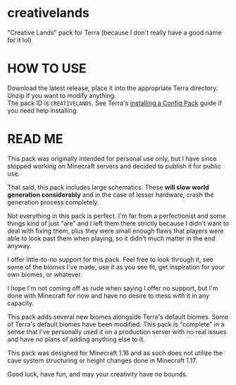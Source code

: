 # creativelands
"Creative Lands" pack for Terra
(because I don't really have a good name for it lol)


# HOW TO USE

Download the latest release, place it into the appropriate Terra directory. Unzip if you want to modify anything.    
The pack ID is `CREATIVELANDS`. See Terra's [installing a Config Pack](https://github.com/PolyhedralDev/Terra/wiki/Config-Packs#how-do-i-install-a-pack) guide if you need help installing.

# READ ME

This pack was originally intended for personal use only, but I have since stopped working on Minecraft servers and decided to publish it for public use.

That said, this pack includes large schematics. These **will slow world generation considerably** and in the case of lesser hardware, crash the generation process completely.

Not everything in this pack is perfect. I'm far from a perfectionist and some things kind of just "are" and I left them there strictly because I didn't want to deal with fixing them, plus they were small enough flaws that players were able to look past them when playing, so it didn't much matter in the end anyway.

I offer little-to-no support for this pack. Feel free to look through it, see some of the biomes I've made, use it as you see fit, get inspiration for your own biomes, or whatever.

I hope I'm not coming off as rude when saying I offer no support, but I'm done with Minecraft for now and have no desire to mess with it in any capacity.

This pack adds several new biomes alongside Terra's default biomes. Some of Terra's default biomes have been modified. This pack is "complete" in a sense that I've personally used it on a production server with no real issues and have no plans of adding anything else to it.

This pack was designed for Minecraft 1.16 and as such does not utilize the cave system structuring or height changes done in Minecraft 1.17.

Good luck, have fun, and may your creativity have no bounds.
